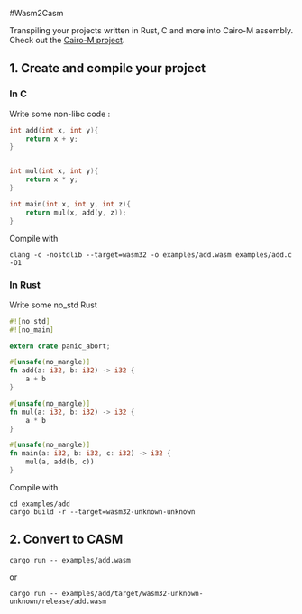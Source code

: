 #Wasm2Casm

Transpiling your projects written in Rust, C and more into Cairo-M assembly.
Check out the [Cairo-M project](https://github.com/kkrt-labs/cairo-m).

##  1. Create and compile your project

### In C

Write some non-libc code :

```C
int add(int x, int y){
    return x + y;
}


int mul(int x, int y){
    return x * y;
}

int main(int x, int y, int z){
    return mul(x, add(y, z));
}
```

Compile with
```
clang -c -nostdlib --target=wasm32 -o examples/add.wasm examples/add.c -O1
```

### In Rust

Write some no_std Rust

```Rust
#![no_std]
#![no_main]

extern crate panic_abort;

#[unsafe(no_mangle)]
fn add(a: i32, b: i32) -> i32 {
    a + b
}

#[unsafe(no_mangle)]
fn mul(a: i32, b: i32) -> i32 {
    a * b
}

#[unsafe(no_mangle)]
fn main(a: i32, b: i32, c: i32) -> i32 {
    mul(a, add(b, c))
}

```

Compile with
```
cd examples/add
cargo build -r --target=wasm32-unknown-unknown
```

## 2. Convert to CASM

```
cargo run -- examples/add.wasm
```
or
```
cargo run -- examples/add/target/wasm32-unknown-unknown/release/add.wasm
```
